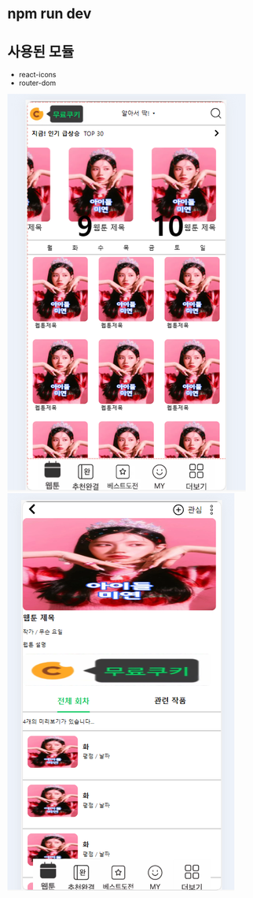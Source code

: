# npm run dev

# 사용된 모듈

- react-icons
- router-dom

![메인 이미지](/img/메인.png)
![에피소드 이미지](/img/에피소드.png)
